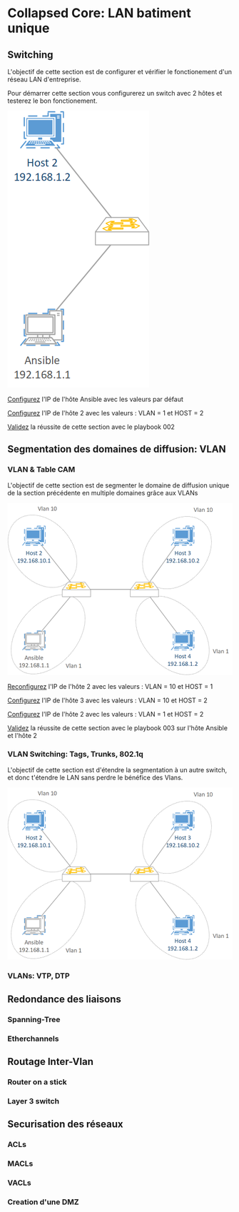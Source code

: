 # Collapsed Core: LAN batiment unique
## Switching

L'objectif de cette section est de configurer et vérifier le fonctionement d'un réseau LAN d'entreprise.

Pour démarrer cette section vous configurerez un switch avec 2 hôtes et testerez le bon fonctionement.

![network-diagram](../assets/collasped_core_switching.png)

[Configurez](../1.env_setup/ansible_validation.md#configuration-de-lip) l'IP de l'hôte Ansible avec les valeurs par défaut

[Configurez](../1.env_setup/ansible_validation.md#configuration-de-lip) l'IP de l'hôte 2 avec les valeurs : VLAN = 1 et HOST = 2

[Validez](../1.env_setup/ansible_validation.md#playbooks) la réussite de cette section avec le playbook 002

## Segmentation des domaines de diffusion: VLAN
### VLAN & Table CAM

L'objectif de cette section est de segmenter le domaine de diffusion unique de la section précédente en multiple domaines grâce aux VLANs

![network-diagram](../assets/collasped_core_2_vlans.png)

[Reconfigurez](../1.env_setup/ansible_validation.md#configuration-de-lip) l'IP de l'hôte 2 avec les valeurs : VLAN = 10 et HOST = 1

[Configurez](../1.env_setup/ansible_validation.md#configuration-de-lip) l'IP de l'hôte 3 avec les valeurs : VLAN = 10 et HOST = 2

[Configurez](../1.env_setup/ansible_validation.md#configuration-de-lip) l'IP de l'hôte 2 avec les valeurs : VLAN = 1 et HOST = 2

[Validez](../1.env_setup/ansible_validation.md#playbooks) la réussite de cette section avec le playbook 003 sur l'hôte Ansible et l'hôte 2


### VLAN Switching: Tags, Trunks, 802.1q

L'objectif de cette section est d'étendre la segmentation à un autre switch, et donc t'étendre le LAN sans perdre le bénéfice des Vlans.

![network-diagram](../assets/collasped_core_2_vlans.png)


### VLANs: VTP, DTP
## Redondance des liaisons
### Spanning-Tree
### Etherchannels
## Routage Inter-Vlan
### Router on a stick
### Layer 3 switch
## Securisation des réseaux
### ACLs
### MACLs
### VACLs
### Creation d'une DMZ